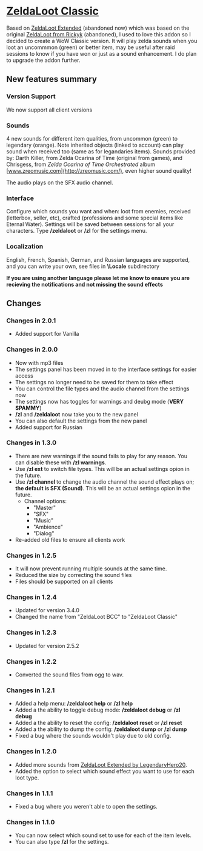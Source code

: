 # [ZeldaLoot Classic](https://www.curseforge.com/wow/addons/zeldaloot-classic)
Based on [ZeldaLoot Extended](https://www.curseforge.com/wow/addons/zeldaloot) (abandoned now) which was based on the original [ZeldaLoot from Rickyk](http://wow.curseforge.com/addons/project-15326/) (abandoned), I used to love this addon so I decided to create a WoW Classic version. It will play zelda sounds when you loot an uncommmon (green) or better item, may be useful after raid sessions to know if you have won or just as a sound enhancement. I do plan to upgrade the addon further.

## New features summary

### Version Support
We now support all client versions

### Sounds
4 new sounds for different item qualities, from uncommon (green) to legendary (orange). Note inherited objects (linked to account) can play sound when received too (same as for legandaries items). Sounds provided by: Darth Killer, from Zelda Ocarina of Time (original from games), and Chrisgess, from *Zelda Ocarina of Time Orchestrated* album [www.zreomusic.com](http://zreomusic.com/), even higher sound quality!

The audio plays on the SFX audio channel.

### Interface
Configure which sounds you want and when: loot from enemies, received (letterbox, seller, etc), crafted (professions and some special items like Eternal Water). Settings will be saved between sessions for all your characters. Type **/zeldaloot** or **/zl** for the settings menu.

### Localization
English, French, Spanish, German, and Russian languages are supported, and you can write your own, see files in **\Locale** subdirectory

**If you are using another language please let me know to ensure you are recieving the notifications and not missing the sound effects**

## Changes
### Changes in 2.0.1
- Added support for Vanilla


### Changes in 2.0.0
- Now with mp3 files
- The settings panel has been moved in to the interface settings for easier access
- The settings no longer need to be saved for them to take effect
- You can control the file types and the audio channel from the settings now
- The settings now has toggles for warnings and deubg mode (**VERY SPAMMY**)
- **/zl** and **/zeldaloot** now take you to the new panel
- You can also default the settings from the new panel
- Added support for Russian

### Changes in 1.3.0
- There are new warnings if the sound fails to play for any reason. You can disable these with **/zl warnings**.
- Use **/zl ext** to switch file types. This will be an actual settings opion in the future.
- Use **/zl channel <channel>** to change the audio channel the sound effect plays on; **the default is SFX (Sound)**. This will be an actual settings opion in the future.
  - Channel options: 
    - "Master"
    - "SFX"
    - "Music"
    - "Ambience"
    - "Dialog"
- Re-added old files to ensure all clients work

### Changes in 1.2.5
- It will now prevent running multiple sounds at the same time.
- Reduced the size by correcting the sound files
- Files should be supported on all clients

### Changes in 1.2.4
- Updated for version 3.4.0
- Changed the name from "ZeldaLoot BCC" to "ZeldaLoot Classic"

### Changes in 1.2.3
- Updated for version 2.5.2

### Changes in 1.2.2
- Converted the sound files from ogg to wav.

### Changes in 1.2.1
- Added a help menu: **/zeldaloot help** or **/zl help**
- Added a the ability to toggle debug mode: **/zeldaloot debug** or **/zl debug**
- Added a the ability to reset the config: **/zeldaloot reset** or **/zl reset**
- Added a the ability to dump the config: **/zeldaloot dump** or **/zl dump**
- Fixed a bug where the sounds wouldn't play due to old config.

### Changes in 1.2.0
- Added more sounds from [ZeldaLoot Extended by LegendaryHero20](https://www.curseforge.com/wow/addons/zeldaloot-extended).
- Added the option to select which sound effect you want to use for each loot type.

### Changes in 1.1.1
- Fixed a bug where you weren't able to open the settings.

### Changes in 1.1.0
- You can now select which sound set to use for each of the item levels.
- You can also type **/zl** for the settings.
